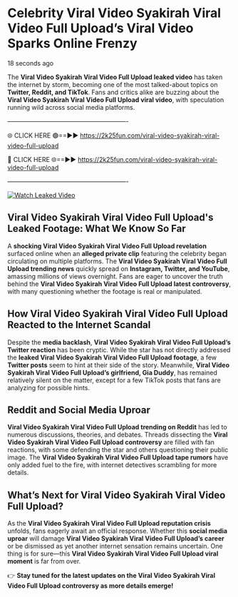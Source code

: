 # Celebrity Viral Video Syakirah Viral Video Full Upload’s Viral Video Sparks Online Frenzy

18 seconds ago

The **Viral Video Syakirah Viral Video Full Upload leaked video** has taken the internet by storm, becoming one of the most talked-about topics on **Twitter, Reddit, and TikTok**. Fans and critics alike are buzzing about the **Viral Video Syakirah Viral Video Full Upload viral video**, with speculation running wild across social media platforms.

———————————————————-

🌐 CLICK HERE 🟢==►► https://2k25fun.com/viral-video-syakirah-viral-video-full-upload

🔴 CLICK HERE 🌐==►► https://2k25fun.com/viral-video-syakirah-viral-video-full-upload

———————————————————-

[![Watch Leaked Video](https://miro.medium.com/v2/resize:fit:828/format:webp/1*cilzJN44JGOrTw9NJCrNHA.gif "Watch Leaked Video")](https://2k25fun.com/viral-video-syakirah-viral-video-full-upload)

## **Viral Video Syakirah Viral Video Full Upload's Leaked Footage: What We Know So Far**  
A **shocking Viral Video Syakirah Viral Video Full Upload revelation** surfaced online when an **alleged private clip** featuring the celebrity began circulating on multiple platforms. The **Viral Video Syakirah Viral Video Full Upload trending news** quickly spread on **Instagram, Twitter, and YouTube**, amassing millions of views overnight. Fans are eager to uncover the truth behind the **Viral Video Syakirah Viral Video Full Upload latest controversy**, with many questioning whether the footage is real or manipulated.  

## **How Viral Video Syakirah Viral Video Full Upload Reacted to the Internet Scandal**  
Despite the **media backlash**, **Viral Video Syakirah Viral Video Full Upload’s Twitter reaction** has been cryptic. While the star has not directly addressed the **leaked Viral Video Syakirah Viral Video Full Upload footage**, a few **Twitter posts** seem to hint at their side of the story. Meanwhile, **Viral Video Syakirah Viral Video Full Upload’s girlfriend, Gia Duddy**, has remained relatively silent on the matter, except for a few TikTok posts that fans are analyzing for possible hints.  

## **Reddit and Social Media Uproar**  
**Viral Video Syakirah Viral Video Full Upload trending on Reddit** has led to numerous discussions, theories, and debates. Threads dissecting the **Viral Video Syakirah Viral Video Full Upload controversy** are filled with fan reactions, with some defending the star and others questioning their public image. The **Viral Video Syakirah Viral Video Full Upload tape rumors** have only added fuel to the fire, with internet detectives scrambling for more details.  

## **What’s Next for Viral Video Syakirah Viral Video Full Upload?**  
As the **Viral Video Syakirah Viral Video Full Upload reputation crisis** unfolds, fans eagerly await an official response. Whether this **social media uproar** will damage **Viral Video Syakirah Viral Video Full Upload’s career** or be dismissed as yet another internet sensation remains uncertain. One thing is for sure—this **Viral Video Syakirah Viral Video Full Upload viral moment** is far from over.  

👉 **Stay tuned for the latest updates on the Viral Video Syakirah Viral Video Full Upload controversy as more details emerge!**  
